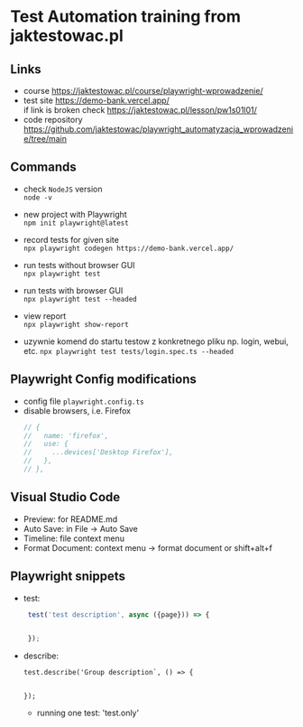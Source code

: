 # Test Automation training from jaktestowac.pl

## Links
- course https://jaktestowac.pl/course/playwright-wprowadzenie/
- test site https://demo-bank.vercel.app/  
if link is broken check https://jaktestowac.pl/lesson/pw1s01l01/
- code repository https://github.com/jaktestowac/playwright_automatyzacja_wprowadzenie/tree/main

## Commands
- check `NodeJS` version  
`node -v`
- new project with Playwright  
`npm init playwright@latest`
- record tests for given site  
`npx playwright codegen https://demo-bank.vercel.app/`
- run tests without browser GUI  
`npx playwright test`
- run tests with browser GUI  
`npx playwright test --headed`
- view report  
`npx playwright show-report`

- uzywnie komend do startu testow z konkretnego pliku np. login, webui, etc.
`npx playwright test tests/login.spec.ts --headed`

## Playwright Config modifications
- config file `playwright.config.ts`
- disable browsers, i.e. Firefox  
    ```javascript
    // {
    //   name: 'firefox',
    //   use: {
    //     ...devices['Desktop Firefox'],
    //   },
    // },
    ```


## Visual Studio Code
- Preview: for README.md
- Auto Save: in File            -> Auto Save
- Timeline: file context menu
- Format Document: context menu -> format document or shift+alt+f

## Playwright snippets
- test:
   ```javascript
    test('test description', async ({page})) => {


    });
    ```

- describe:
    ```javasrcipt
    test.describe('Group description`, () => {


    });
    ```

    - running one test: 'test.only'